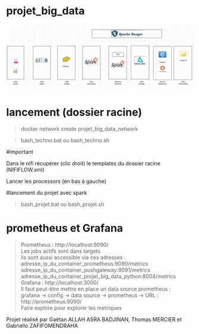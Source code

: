 # projet_big_data

![Alt text](graphe.png)





# lancement (dossier racine)

>docker network create projet_big_data_network

>bash_techno.bat ou bash_techno.sh


#important

Dans le nifi récupérer (clic droit) le templates du dossier racine (NIFIFLOW.xml)

Lancer les processors (en bas à gauche)


#lancement du projet avec spark

>bash_projet.bat ou bash_projet.sh

# prometheus et Grafana 

>Prometheus : http://localhost:9090/ <br>
>Les jobs actifs sont dans targets <br>
>ils sont aussi accessible via ces adresses : <br>
>adresse_ip_du_container_prometheus:9090/metrics <br>
>adresse_ip_du_container_pushgateway:9091/metrics <br>
>adresse_ip_du_container_projet_big_data_python:8004/metrics <br>
>Grafana : http://localhost:3000/ <br>
>Il faut peut-être mettre en place un data source prometheus : <br>
>grafana -> config -> data source -> prometheus -> URL : http://prometheus:9090/ <br>
>Faire explore pour explorer les metriques <br>

Projet réalisé par Gaëtan ALLAH ASRA BADJINAN, Thomas MERCIER et Gabriello ZAFIFOMENDRAHA



